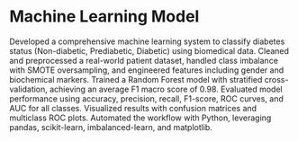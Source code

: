 # Machine Learning Model

Developed a comprehensive machine learning system to classify diabetes status (Non-diabetic, Prediabetic, Diabetic) using biomedical data. Cleaned and preprocessed a real-world patient dataset, handled class imbalance with SMOTE oversampling, and engineered features including gender and biochemical markers. Trained a Random Forest model with stratified cross-validation, achieving an average F1 macro score of 0.98. Evaluated model performance using accuracy, precision, recall, F1-score, ROC curves, and AUC for all classes. Visualized results with confusion matrices and multiclass ROC plots. Automated the workflow with Python, leveraging pandas, scikit-learn, imbalanced-learn, and matplotlib.
